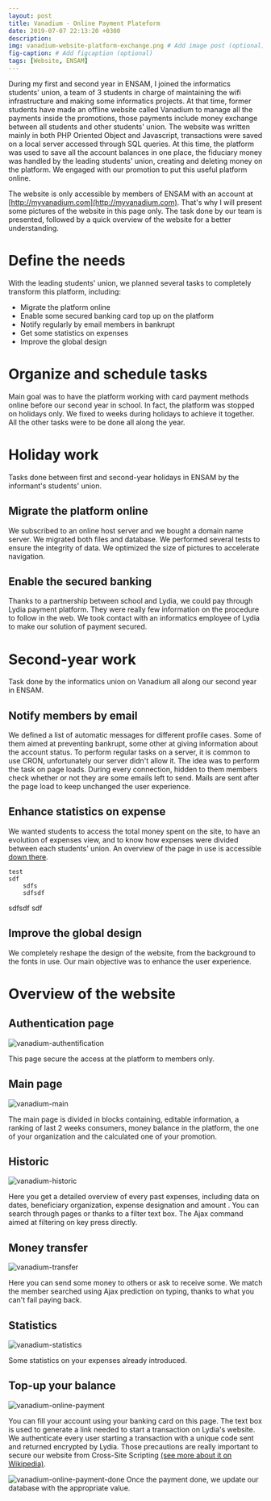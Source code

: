 ```yaml
---
layout: post
title: Vanadium - Online Payment Plateform
date: 2019-07-07 22:13:20 +0300
description:
img: vanadium-website-platform-exchange.png # Add image post (optional)
fig-caption: # Add figcaption (optional)
tags: [Website, ENSAM]
---
```


During my first and second year in ENSAM, I joined the informatics students' union, a team of 3 students in charge of maintaining the wifi infrastructure and making some informatics projects. At that time, former students have made an offline website called Vanadium to manage all the payments inside the promotions, those payments include money exchange between all students and other students' union. The website was written mainly in both PHP Oriented Object and Javascript, transactions were saved on a local server accessed through SQL queries. At this time, the platform was used to save all the account balances in one place, the fiduciary money was handled by the leading students' union, creating and deleting money on the platform. We engaged with our promotion to put this useful platform online.

The website is only accessible by members of ENSAM with an account at [http://myvanadium.com](http://myvanadium.com). That's why I will present some pictures of the website in this page only. The task done by our team is presented, followed by a quick overview of the website for a better understanding.

# Define the needs

With the leading students' union, we planned several tasks to completely transform this platform, including:
* Migrate the platform online
* Enable some secured banking card top up on the platform
* Notify regularly by email members in bankrupt
* Get some statistics on expenses
* Improve the global design

# Organize and schedule tasks

Main goal was to have the platform working with card payment methods online before our second year in school. In fact, the platform was stopped on holidays only. We fixed to weeks during holidays to achieve it together. All the other tasks were to be done all along the year.

# Holiday work

Tasks done between first and second-year holidays in ENSAM by the informant's students' union.

## Migrate the platform online

We subscribed to an online host server and we bought a domain name server. We migrated both files and database. We performed several tests to ensure the integrity of data. We optimized the size of pictures to accelerate navigation.

## Enable the secured banking

Thanks to a partnership between school and Lydia, we could pay through Lydia payment platform. They were really few information on the procedure to follow in the web. We took contact with an informatics employee of Lydia to make our solution of payment secured.

# Second-year work

Task done by the informatics union on Vanadium all along our second year in ENSAM.

## Notify members by email

We defined a list of automatic messages for different profile cases. Some of them aimed at preventing bankrupt, some other at giving information about the account status. To perform regular tasks on a server, it is common to use CRON, unfortunately our server didn't allow it.
The idea was to perform the task on page loads. During every connection, hidden to them members check whether or not they are some emails left to send. Mails are sent after the page load to keep unchanged the user experience.

## Enhance statistics on expense

We wanted students to access the total money spent on the site, to have an evolution of expenses view, and to know how expenses were divided between each students' union.
An overview of the page in use is accessible [down there](#statistics).

    test
	sdf
		sdfs
		sdfsdf
sdfsdf
				sdf

## Improve the global design

We completely reshape the design of the website, from the background to the fonts in use. Our main objective was to enhance the user experience.

# Overview of the website

## Authentication page

![vanadium-authentification]({{site.baseurl}}\assets\img\vanadium-website-platform-exchange\authentication.png)

This page secure the access at the platform to members only.

## Main page

![vanadium-main]({{site.baseurl}}\assets\img\vanadium-website-platform-exchange\main.png)

The main page is divided in blocks containing, editable information, a ranking of last 2 weeks consumers, money balance in the platform, the one of your organization and the calculated one of your promotion.

## Historic

![vanadium-historic]({{site.baseurl}}\assets\img\vanadium-website-platform-exchange\historic.png)

Here you get a detailed overview of every past expenses, including data on dates, beneficiary organization, expense designation and amount . You can search through pages or thanks to a filter text box. The Ajax command aimed at filtering on key press directly.

## Money transfer

![vanadium-transfer]({{site.baseurl}}\assets\img\vanadium-website-platform-exchange\transfer.png)

Here you can send some money to others or ask to receive some. We match the member searched using Ajax prediction on typing, thanks to what you can't fail paying back.

## Statistics

![vanadium-statistics]({{site.baseurl}}\assets\img\vanadium-website-platform-exchange\statistics.png)

Some statistics on your expenses already introduced.

## Top-up your balance

![vanadium-online-payment]({{site.baseurl}}\assets\img\vanadium-website-platform-exchange\online_payment.png)

You can fill your account using your banking card on this page. The text box is used to generate a link needed to start a transaction on Lydia's website. We authenticate every user starting a transaction with a unique code sent and returned encrypted by Lydia. Those precautions are really important to secure our website from Cross-Site Scripting [(see more about it on Wikipedia)](https://fr.wikipedia.org/wiki/Cross-site_scripting).

![vanadium-online-payment-done]({{site.baseurl}}\assets\img\vanadium-website-platform-exchange\online_payment_done.png)
Once the payment done, we update our database with the appropriate value.
<!--stackedit_data:
eyJoaXN0b3J5IjpbNDIxNDgyMjEyLDU5NzE3OTI3NF19
-->